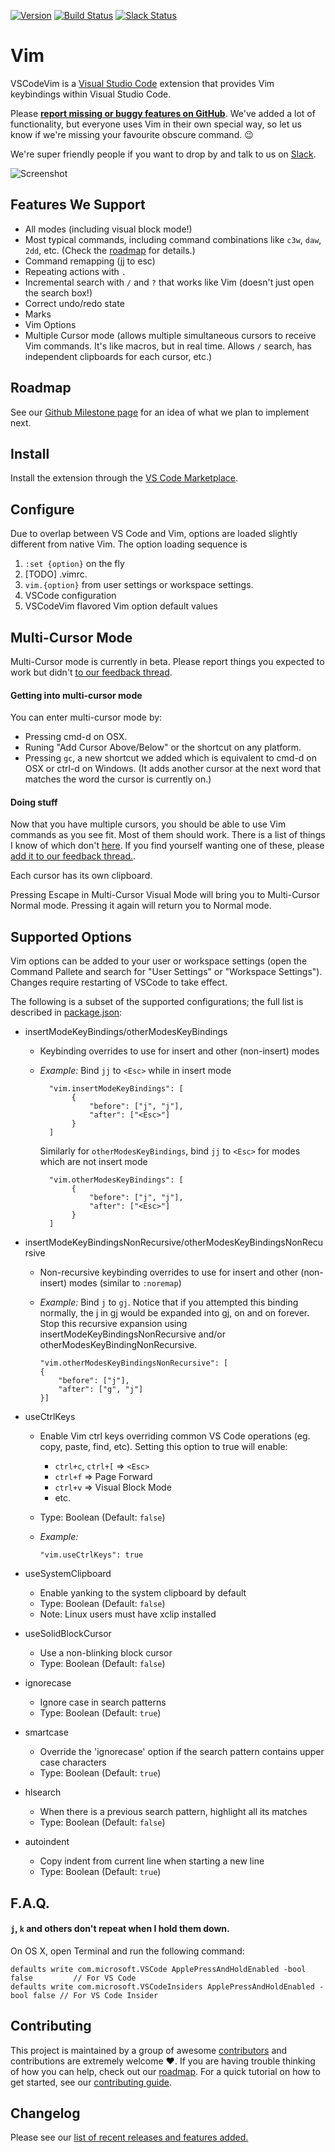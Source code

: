 [![Version](http://vsmarketplacebadge.apphb.com/version/vscodevim.vim.svg)](http://aka.ms/vscodevim)
[![Build Status](https://travis-ci.org/VSCodeVim/Vim.svg?branch=master)](https://travis-ci.org/VSCodeVim/Vim) [![Slack Status](https://vscodevim-slackin.azurewebsites.net/badge.svg)](https://vscodevim-slackin.azurewebsites.net)

# Vim

VSCodeVim is a [Visual Studio Code](https://code.visualstudio.com/) extension that provides Vim keybindings within Visual Studio Code.

Please **[report missing or buggy features on GitHub](https://github.com/VSCodeVim/Vim/issues)**. We've added a lot of functionality, but everyone uses Vim in their own special way, so let us know if we're missing your favourite obscure command. :wink:

We're super friendly people if you want to drop by and talk to us on [Slack](https://vscodevim-slackin.azurewebsites.net).

![Screenshot](images/screen.png)

## Features We Support

* All modes (including visual block mode!)
* Most typical commands, including command combinations like `c3w`, `daw`, `2dd`, etc. (Check the [roadmap](ROADMAP.md) for details.)
* Command remapping (jj to esc)
* Repeating actions with `.`
* Incremental search with `/` and `?` that works like Vim (doesn't just open the search box!)
* Correct undo/redo state
* Marks
* Vim Options
* Multiple Cursor mode (allows multiple simultaneous cursors to receive Vim commands. It's like macros, but in real time. Allows `/` search, has independent clipboards for each cursor, etc.)

## Roadmap

See our [Github Milestone page](https://github.com/VSCodeVim/Vim/milestones) for an idea of what we plan to implement next.

## Install

Install the extension through the [VS Code Marketplace](https://code.visualstudio.com/docs/editor/extension-gallery).

## Configure

Due to overlap between VS Code and Vim, options are loaded slightly different from native Vim. The option loading sequence is

1. `:set {option}` on the fly
2. [TODO] .vimrc.
3. `vim.{option}` from user settings or workspace settings.
4. VSCode configuration
5. VSCodeVim flavored Vim option default values

## Multi-Cursor Mode

Multi-Cursor mode is currently in beta. Please report things you expected to work but didn't [to our feedback thread](https://github.com/VSCodeVim/Vim/issues/824).

#### Getting into multi-cursor mode

You can enter multi-cursor mode by:

* Pressing cmd-d on OSX.
* Runing "Add Cursor Above/Below" or the shortcut on any platform.
* Pressing `gc`, a new shortcut we added which is equivalent to cmd-d on OSX or ctrl-d on Windows. (It adds another cursor at the next word that matches the word the cursor is currently on.)

#### Doing stuff

Now that you have multiple cursors, you should be able to use Vim commands as you see fit. Most of them should work. There is a list of things I know of which don't [here](https://github.com/VSCodeVim/Vim/pull/587). If you find yourself wanting one of these, please [add it to our feedback thread.](https://github.com/VSCodeVim/Vim/issues/824).

Each cursor has its own clipboard.

Pressing Escape in Multi-Cursor Visual Mode will bring you to Multi-Cursor Normal mode. Pressing it again will return you to Normal mode.

## Supported Options

Vim options can be added to your user or workspace settings (open the Command Pallete and search for "User Settings" or "Workspace Settings"). Changes require restarting of VSCode to take effect.

The following is a subset of the supported configurations; the full list is described in [package.json](https://github.com/VSCodeVim/Vim/blob/master/package.json#L175):

* insertModeKeyBindings/otherModesKeyBindings
  * Keybinding overrides to use for insert and other (non-insert) modes
  * *Example:* Bind `jj` to `<Esc>` while in insert mode

    ```
      "vim.insertModeKeyBindings": [
           {
               "before": ["j", "j"],
               "after": ["<Esc>"]
           }
      ]
    ```

    Similarly for `otherModesKeyBindings`, bind `jj` to `<Esc>` for modes which are not insert mode

    ```
      "vim.otherModesKeyBindings": [
           {
               "before": ["j", "j"],
               "after": ["<Esc>"]
           }
      ]
    ```

* insertModeKeyBindingsNonRecursive/otherModesKeyBindingsNonRecursive
  * Non-recursive keybinding overrides to use for insert and other (non-insert) modes (similar to `:noremap`)
  * *Example:* Bind `j` to `gj`. Notice that if you attempted this binding normally, the j in gj would be expanded into gj, on and on forever. Stop this recursive expansion using insertModeKeyBindingsNonRecursive and/or otherModesKeyBindingNonRecursive.

    ```
    "vim.otherModesKeyBindingsNonRecursive": [
    {
        "before": ["j"],
        "after": ["g", "j"]
    }]
    ```

* useCtrlKeys
  * Enable Vim ctrl keys overriding common VS Code operations (eg. copy, paste, find, etc). Setting this option to true will enable:
    * `ctrl+c`, `ctrl+[` => `<Esc>`
    * `ctrl+f` => Page Forward
    * `ctrl+v` => Visual Block Mode
    * etc.
  * Type: Boolean (Default: `false`)
  * *Example:*

    ```
    "vim.useCtrlKeys": true
    ```

* useSystemClipboard
  * Enable yanking to the system clipboard by default
  * Type: Boolean (Default: `false`)
  * Note: Linux users must have xclip installed

* useSolidBlockCursor
  * Use a non-blinking block cursor
  * Type: Boolean (Default: `false`)

* ignorecase
  * Ignore case in search patterns
  * Type: Boolean (Default: `true`)

* smartcase
  * Override the 'ignorecase' option if the search pattern contains upper case characters
  * Type: Boolean (Default: `true`)

* hlsearch
  * When there is a previous search pattern, highlight all its matches
  * Type: Boolean (Default: `false`)

* autoindent
  * Copy indent from current line when starting a new line
  * Type: Boolean (Default: `true`)

## F.A.Q.

#### `j`, `k` and others don't repeat when I hold them down.

On OS X, open Terminal and run the following command:

```
defaults write com.microsoft.VSCode ApplePressAndHoldEnabled -bool false         // For VS Code
defaults write com.microsoft.VSCodeInsiders ApplePressAndHoldEnabled -bool false // For VS Code Insider
```

## Contributing

This project is maintained by a group of awesome [contributors](https://github.com/VSCodeVim/Vim/graphs/contributors) and contributions are extremely welcome :heart:. If you are having trouble thinking of how you can help, check out our [roadmap](ROADMAP.md). For a quick tutorial on how to get started, see our [contributing guide](/.github/CONTRIBUTING.md).

## Changelog

Please see our [list of recent releases and features added.](https://github.com/VSCodeVim/Vim/releases)

